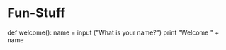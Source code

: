 # Fun-Stuff
def welcome():
    name = input ("What is your name?")
    print "Welcome "  +  name             
